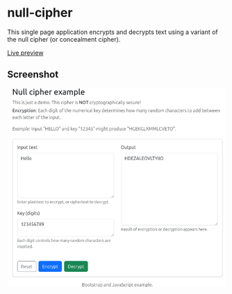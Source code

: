 # null-cipher

This single page application encrypts and decrypts text using a variant of the null cipher (or concealment cipher).

[Live preview](https://cv-samples.vercel.app/null-cipher)

## Screenshot
![Null Cipher screenshot](null-cipher.png)

